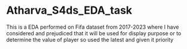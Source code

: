 # Atharva_S4ds_EDA_task
This is a EDA performed on Fifa dataset from 2017-2023 where I have considered and prejudiced that it will be used for display purpose or to determine the value of player so used the latest and given it priority
